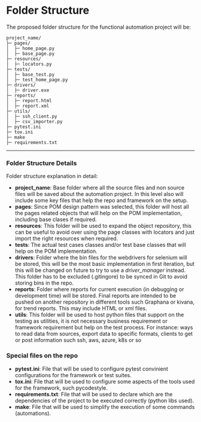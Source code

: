 # Folder Structure

The proposed folder structure for the functional automation project will be:

~~~
project_name/
├─ pages/
│  ├─ home_page.py
│  ├─ base_page.py
├─ resources/
│  ├─ locators.py
├─ tests/
│  ├─ base_test.py
│  ├─ test_home_page.py
├─ drivers/
│  ├─ driver.exe
├─ reports/
│  ├─ report.html
│  ├─ report.xml
├─ utils/
│  ├─ ssh_client.py
│  ├─ csv_importer.py
├─ pytest.ini
├─ tox.ini
├─ make
├─ requirements.txt
~~~

---
### Folder Structure Details
Folder structure explanation in detail:

- **project_name**: Base folder where all the source files and non source files will be saved about the automation project. In this level also will include some key files that help the repo and framework on the setup.
- **pages**: Since POM design pattern was selected, this folder will host all the pages related objects that will help on the POM implementation, including base clases if required.
- **resources**: This folder will be used to expand the object repository, this can be useful to avoid over using the page classes with locators and just import the right resources when required.
- **tests**: The actual test cases classes and/or test base classes that will help on the POM implementation.
- **drivers**: Folder where the bin files for the webdrivers for selenium will be stored, this will be the most basic implementation in first iteration, but this will be changed on future to try to use a *driver_manager* instead. This folder has to be excluded (.gitingore) to be synced in Git to avoid storing bins in the repo.
- **reports**: Folder where reports for current execution (in debugging or development time) will be stored. Final reports are intended to be pushed on another repository in different tools such Graphana or kivana, for trend reports. This may include HTML or xml files.
- **utils**: This folder will be used to host python files that support on the testing as utilities, it is not necessary business requirement or framework requirement but help on the test process. For instance: ways to read data from sources, export data to specific formats, clients to get or post information such ssh, aws, azure, k8s or so

### Special files on the repo
- **pytest.ini**: File that will be used to configure pytest convinient configurations for the framework or test suites.
- **tox.ini**: File that will be used to configure some aspects of the tools used for the framework, such pycodestyle.
- **requirements.txt**: File that will be used to declare which are the dependencies of the project to be executed correctly (python libs used).
- **make**: File that will be used to simplify the execution of some commands (automations).